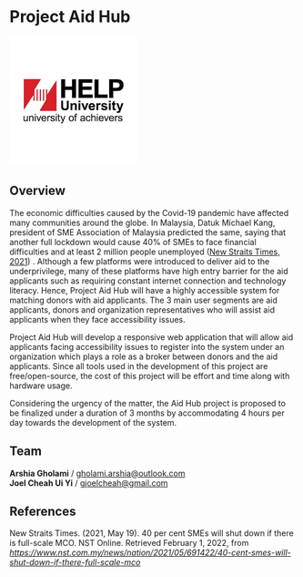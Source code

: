 # Project Aid Hub
![HELP University Logo](help_logo.png "HELP University")

## Overview

The economic difficulties caused by the Covid-19 pandemic have affected many communities around the globe. In Malaysia, Datuk Michael Kang, president of SME Association of Malaysia predicted the same, saying that another full lockdown would cause 40% of SMEs to face financial difficulties and at least 2 million people unemployed ([New Straits Times, 2021](https://www.nst.com.my/news/nation/2021/05/691422/40-cent-smes-will-shut-down-if-there-full-scale-mco)) . Although a few platforms were introduced to deliver aid to the underprivilege, many of these platforms have high entry barrier for the aid applicants such as requiring constant internet connection and technology literacy. Hence, Project Aid Hub will have a highly accessible system for matching donors with aid applicants. The 3 main user segments are aid applicants, donors and organization representatives who will assist aid applicants when they face accessibility issues. 

 

Project Aid Hub will develop a responsive web application that will allow aid applicants facing accessibility issues to register into the system under an organization which plays a role as a broker between donors and the aid applicants. Since all tools used in the development of this project are free/open-source, the cost of this project will be effort and time along with hardware usage. 

 

Considering the urgency of the matter, the Aid Hub project is proposed to be finalized under a duration of 3 months by accommodating 4 hours per day towards the development of the system. 

## Team

**Arshia Gholami** / <gholami.arshia@outlook.com>  
**Joel Cheah Ui Yi** / <gjoelcheah@gmail.com>

## References

New Straits Times. (2021, May 19). 40 per cent SMEs will shut down if there is full-scale MCO. NST Online. Retrieved February 1, 2022, from *<https://www.nst.com.my/news/nation/2021/05/691422/40-cent-smes-will-shut-down-if-there-full-scale-mco>*